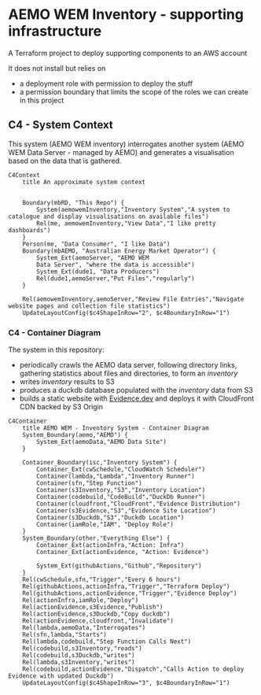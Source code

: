 # AEMO WEM Inventory - supporting infrastructure

A Terraform project to deploy supporting components to an AWS account

It does not install but relies on

-   a deployment role with permission to deploy the stuff
-   a permission boundary that limits the scope of the roles we can create in this project

## C4 - System Context

This system (AEMO WEM inventory) interrogates another system (AEMO WEM Data Server - managed by AEMO) and generates a visualisation based on the data that is gathered.

```mermaid
C4Context
    title An approximate system context


    Boundary(mbRD, "This Repo") {
        System(aemowemInventory,"Inventory System","A system to catalogue and display visualisations on available files")
        Rel(me, aemowemInventory,"View Data","I like pretty dashboards")
    }
    Person(me, "Data Consumer", "I like Data")
    Boundary(mbAEMO, "Australian Energy Market Operator") {
        System_Ext(aemoServer, "AEMO WEM
        Data Server", "where the data is accessible")
        System_Ext(dude1, "Data Producers")
        Rel(dude1,aemoServer,"Put Files","regularly")
    }

    Rel(aemowemInventory,aemoServer,"Review File Entries","Navigate website pages and collection file statistics")
    UpdateLayoutConfig($c4ShapeInRow="2", $c4BoundaryInRow="1")
```

### C4 - Container Diagram

The system in this repository:

-   periodically crawls the AEMO data server, following directory links, gathering statistics about files and directories, to form an _inventory_
-   writes _inventory_ results to S3
-   produces a duckdb database populated with the _inventory_ data from S3
-   builds a static website with [Evidence.dev](https://evidence.dev) and deploys it with CloudFront CDN backed by S3 Origin

```mermaid
C4Container
    title AEMO WEM - Inventory System - Container Diagram
    System_Boundary(aemo,"AEMO") {
        System_Ext(aemoData,"AEMO Data Site")
    }

    Container_Boundary(isc,"Inventory System") {
        Container_Ext(cwSchedule,"CloudWatch Scheduler")
        Container(lambda,"Lambda","Inventory Runner")
        Container(sfn,"Step Function")
        Container(s3Inventory,"S3","Inventory Location")
        Container(codebuild,"CodeBuild","DuckDb Runner")
        Container(cloudfront,"CloudFront","Evidence Distribution")
        Container(s3Evidence,"S3","Evidence Site Location")
        Container(s3Duckdb,"S3","Duckdb Location")
        Container(iamRole,"IAM", "Deploy Role")
    }
    System_Boundary(other,"Everything Else") {
        Container_Ext(actionInfra,"Action: Infra")
        Container_Ext(actionEvidence, "Action: Evidence")

        System_Ext(githubActions,"Github","Repository")
    }
    Rel(cwSchedule,sfn,"Trigger","Every 6 hours")
    Rel(githubActions,actionInfra,"Trigger","Terraform Deploy")
    Rel(githubActions,actionEvidence,"Trigger","Evidence Deploy")
    Rel(actionInfra,iamRole,"Deploy")
    Rel(actionEvidence,s3Evidence,"Publish")
    Rel(actionEvidence,s3Duckdb,"Copy duckdb")
    Rel(actionEvidence,cloudfront,"Invalidate")
    Rel(lambda,aemoData,"Interrogates")
    Rel(sfn,lambda,"Starts")
    Rel(lambda,codebuild,"Step Function Calls Next")
    Rel(codebuild,s3Inventory,"reads")
    Rel(codebuild,s3Duckdb,"writes")
    Rel(lambda,s3Inventory,"writes")
    Rel(codebuild,actionEvidence,"Dispatch","Calls Action to deploy Evidence with updated Duckdb")
    UpdateLayoutConfig($c4ShapeInRow="3", $c4BoundaryInRow="1")

```
